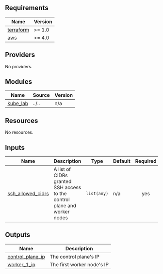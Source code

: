 <!-- BEGINNING OF PRE-COMMIT-TERRAFORM DOCS HOOK -->
## Requirements

| Name | Version |
|------|---------|
| <a name="requirement_terraform"></a> [terraform](#requirement\_terraform) | >= 1.0 |
| <a name="requirement_aws"></a> [aws](#requirement\_aws) | >= 4.0 |

## Providers

No providers.

## Modules

| Name | Source | Version |
|------|--------|---------|
| <a name="module_kube_lab"></a> [kube\_lab](#module\_kube\_lab) | ../.. | n/a |

## Resources

No resources.

## Inputs

| Name | Description | Type | Default | Required |
|------|-------------|------|---------|:--------:|
| <a name="input_ssh_allowed_cidrs"></a> [ssh\_allowed\_cidrs](#input\_ssh\_allowed\_cidrs) | A list of CIDRs granted SSH access to the control plane and worker nodes | `list(any)` | n/a | yes |

## Outputs

| Name | Description |
|------|-------------|
| <a name="output_control_plane_ip"></a> [control\_plane\_ip](#output\_control\_plane\_ip) | The control plane's IP |
| <a name="output_worker_1_ip"></a> [worker\_1\_ip](#output\_worker\_1\_ip) | The first worker node's IP |
<!-- END OF PRE-COMMIT-TERRAFORM DOCS HOOK -->
